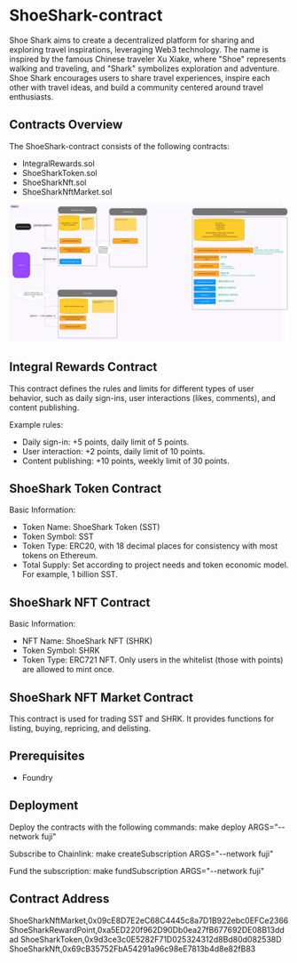 # ShoeShark-contract

Shoe Shark aims to create a decentralized platform for sharing and exploring travel inspirations, leveraging Web3 technology. The name is inspired by the famous Chinese traveler Xu Xiake, where "Shoe" represents walking and traveling, and "Shark" symbolizes exploration and adventure. Shoe Shark encourages users to share travel experiences, inspire each other with travel ideas, and build a community centered around travel enthusiasts.

## Contracts Overview

The ShoeShark-contract consists of the following contracts:

- IntegralRewards.sol
- ShoeSharkToken.sol
- ShoeSharkNft.sol
- ShoeSharkNftMarket.sol

![Contracts Overview](./doc/image/archDiagram.png)

## Integral Rewards Contract

This contract defines the rules and limits for different types of user behavior, such as daily sign-ins, user interactions (likes, comments), and content publishing.

Example rules:

- Daily sign-in: +5 points, daily limit of 5 points.
- User interaction: +2 points, daily limit of 10 points.
- Content publishing: +10 points, weekly limit of 30 points.

## ShoeShark Token Contract

Basic Information:

- Token Name: ShoeShark Token (SST)
- Token Symbol: SST
- Token Type: ERC20, with 18 decimal places for consistency with most tokens on Ethereum.
- Total Supply: Set according to project needs and token economic model. For example, 1 billion SST.

## ShoeShark NFT Contract

Basic Information:

- NFT Name: ShoeShark NFT (SHRK)
- Token Symbol: SHRK
- Token Type: ERC721 NFT. Only users in the whitelist (those with points) are allowed to mint once.

## ShoeShark NFT Market Contract

This contract is used for trading SST and SHRK. It provides functions for listing, buying, repricing, and delisting.

## Prerequisites

- Foundry

## Deployment

Deploy the contracts with the following commands:
make deploy ARGS="--network fuji"

Subscribe to Chainlink:
make createSubscription ARGS="--network fuji"

Fund the subscription:
make fundSubscription ARGS="--network fuji"

## Contract Address

ShoeSharkNftMarket,0x09cE8D7E2eC68C4445c8a7D1B922ebc0EFCe2366
ShoeSharkRewardPoint,0xa5ED220f962D90Db0ea27fB677692DE08B13ddad
ShoeSharkToken,0x9d3ce3c0E5282F71D025324312d8Bd80d082538D
ShoeSharkNft,0x69cB35752FbA54291a96c98eE7813b4d8e82fB83
